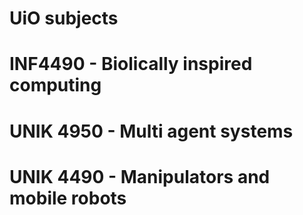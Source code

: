 # UiO subjects
# INF4490 - Biolically inspired computing
# UNIK 4950 - Multi agent systems
# UNIK 4490 - Manipulators and mobile robots

